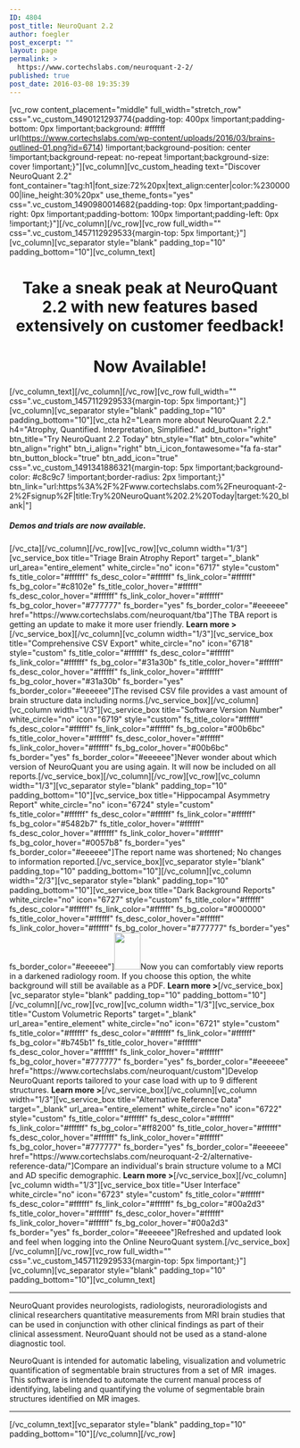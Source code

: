 ```yaml
---
ID: 4804
post_title: NeuroQuant 2.2
author: foegler
post_excerpt: ""
layout: page
permalink: >
  https://www.cortechslabs.com/neuroquant-2-2/
published: true
post_date: 2016-03-08 19:35:39
---
```

[vc_row content_placement="middle" full_width="stretch_row" css=".vc_custom_1490121293774{padding-top: 400px !important;padding-bottom: 0px !important;background: #ffffff url(https://www.cortechslabs.com/wp-content/uploads/2016/03/brains-outlined-01.png?id=6714) !important;background-position: center !important;background-repeat: no-repeat !important;background-size: cover !important;}"][vc_column][vc_custom_heading text="Discover NeuroQuant 2.2" font_container="tag:h1|font_size:72%20px|text_align:center|color:%23000000|line_height:30%20px" use_theme_fonts="yes" css=".vc_custom_1490980014682{padding-top: 0px !important;padding-right: 0px !important;padding-bottom: 100px !important;padding-left: 0px !important;}"][/vc_column][/vc_row][vc_row full_width="" css=".vc_custom_1457112929533{margin-top: 5px !important;}"][vc_column][vc_separator style="blank" padding_top="10" padding_bottom="10"][vc_column_text]
<div class="wpb_text_column wpb_content_element ">
<div class="wpb_wrapper">
<h1 style="text-align: center;">Take a sneak peak at NeuroQuant 2.2 with new features based extensively on customer feedback!</h1>
<h1 style="text-align: center;">Now Available!</h1>
</div>
</div>
[/vc_column_text][/vc_column][/vc_row][vc_row full_width="" css=".vc_custom_1457112929533{margin-top: 5px !important;}"][vc_column][vc_separator style="blank" padding_top="10" padding_bottom="10"][vc_cta h2="Learn more about NeuroQuant 2.2." h4="Atrophy, Quantified. Interpretation, Simplified." add_button="right" btn_title="Try NeuroQuant 2.2 Today" btn_style="flat" btn_color="white" btn_align="right" btn_i_align="right" btn_i_icon_fontawesome="fa fa-star" btn_button_block="true" btn_add_icon="true" css=".vc_custom_1491341886321{margin-top: 5px !important;background-color: #c8c9c7 !important;border-radius: 2px !important;}" btn_link="url:https%3A%2F%2Fwww.cortechslabs.com%2Fneuroquant-2-2%2Fsignup%2F|title:Try%20NeuroQuant%202.2%20Today|target:%20_blank|"]
<h5>Demos and trials are now available.</h5>
[/vc_cta][/vc_column][/vc_row][vc_row][vc_column width="1/3"][vc_service_box title="Triage Brain Atrophy Report" target="_blank" url_area="entire_element" white_circle="no" icon="6717" style="custom" fs_title_color="#ffffff" fs_desc_color="#ffffff" fs_link_color="#ffffff" fs_bg_color="#c8102e" fs_title_color_hover="#ffffff" fs_desc_color_hover="#ffffff" fs_link_color_hover="#ffffff" fs_bg_color_hover="#777777" fs_border="yes" fs_border_color="#eeeeee" href="https://www.cortechslabs.com/neuroquant/tba"]The TBA report is getting an update to make it more user friendly.
<strong>Learn more &gt;</strong>[/vc_service_box][/vc_column][vc_column width="1/3"][vc_service_box title="Comprehensive CSV Export" white_circle="no" icon="6718" style="custom" fs_title_color="#ffffff" fs_desc_color="#ffffff" fs_link_color="#ffffff" fs_bg_color="#31a30b" fs_title_color_hover="#ffffff" fs_desc_color_hover="#ffffff" fs_link_color_hover="#ffffff" fs_bg_color_hover="#31a30b" fs_border="yes" fs_border_color="#eeeeee"]The revised CSV file provides a vast amount of brain structure data including norms.[/vc_service_box][/vc_column][vc_column width="1/3"][vc_service_box title="Software Version Number" white_circle="no" icon="6719" style="custom" fs_title_color="#ffffff" fs_desc_color="#ffffff" fs_link_color="#ffffff" fs_bg_color="#00b6bc" fs_title_color_hover="#ffffff" fs_desc_color_hover="#ffffff" fs_link_color_hover="#ffffff" fs_bg_color_hover="#00b6bc" fs_border="yes" fs_border_color="#eeeeee"]Never wonder about which version of NeuroQuant you are using again. It will now be included on all reports.[/vc_service_box][/vc_column][/vc_row][vc_row][vc_column width="1/3"][vc_separator style="blank" padding_top="10" padding_bottom="10"][vc_service_box title="Hippocampal Asymmetry Report" white_circle="no" icon="6724" style="custom" fs_title_color="#ffffff" fs_desc_color="#ffffff" fs_link_color="#ffffff" fs_bg_color="#5482b7" fs_title_color_hover="#ffffff" fs_desc_color_hover="#ffffff" fs_link_color_hover="#ffffff" fs_bg_color_hover="#0057b8" fs_border="yes" fs_border_color="#eeeeee"]The report name was shortened; No changes to information reported.[/vc_service_box][vc_separator style="blank" padding_top="10" padding_bottom="10"][/vc_column][vc_column width="2/3"][vc_separator style="blank" padding_top="10" padding_bottom="10"][vc_service_box title="Dark Background Reports" white_circle="no" icon="6727" style="custom" fs_title_color="#ffffff" fs_desc_color="#ffffff" fs_link_color="#ffffff" fs_bg_color="#000000" fs_title_color_hover="#ffffff" fs_desc_color_hover="#ffffff" fs_link_color_hover="#ffffff" fs_bg_color_hover="#777777" fs_border="yes" fs_border_color="#eeeeee"]<a href="https://www.cortechslabs.com/wp-content/uploads/2017/04/MSAreport_Dark_NQ2.2_Page_1.png"><img class="wp-image-6873 alignright" src="https://www.cortechslabs.com/wp-content/uploads/2017/04/MSAreport_Dark_NQ2.2_Page_1.png" alt="" width="47" height="66" /></a>Now you can comfortably view reports in a darkened radiology room. If you choose this option, the white background will still be available as a PDF.
<strong>Learn more &gt;</strong>[/vc_service_box][vc_separator style="blank" padding_top="10" padding_bottom="10"][/vc_column][/vc_row][vc_row][vc_column width="1/3"][vc_service_box title="Custom Volumetric Reports" target="_blank" url_area="entire_element" white_circle="no" icon="6721" style="custom" fs_title_color="#ffffff" fs_desc_color="#ffffff" fs_link_color="#ffffff" fs_bg_color="#b745b1" fs_title_color_hover="#ffffff" fs_desc_color_hover="#ffffff" fs_link_color_hover="#ffffff" fs_bg_color_hover="#777777" fs_border="yes" fs_border_color="#eeeeee" href="https://www.cortechslabs.com/neuroquant/custom"]Develop NeuroQuant reports tailored to your case load with up to 9 different structures. <strong>Learn more &gt;</strong>[/vc_service_box][/vc_column][vc_column width="1/3"][vc_service_box title="Alternative Reference Data" target="_blank" url_area="entire_element" white_circle="no" icon="6722" style="custom" fs_title_color="#ffffff" fs_desc_color="#ffffff" fs_link_color="#ffffff" fs_bg_color="#ff8200" fs_title_color_hover="#ffffff" fs_desc_color_hover="#ffffff" fs_link_color_hover="#ffffff" fs_bg_color_hover="#777777" fs_border="yes" fs_border_color="#eeeeee" href="https://www.cortechslabs.com/neuroquant-2-2/alternative-reference-data/"]Compare an individual's brain structure volume to a MCI and AD specific demographic. <strong>Learn more &gt;</strong>[/vc_service_box][/vc_column][vc_column width="1/3"][vc_service_box title="User Interface" white_circle="no" icon="6723" style="custom" fs_title_color="#ffffff" fs_desc_color="#ffffff" fs_link_color="#ffffff" fs_bg_color="#00a2d3" fs_title_color_hover="#ffffff" fs_desc_color_hover="#ffffff" fs_link_color_hover="#ffffff" fs_bg_color_hover="#00a2d3" fs_border="yes" fs_border_color="#eeeeee"]Refreshed and updated look and feel when logging into the Online NeuroQuant system.[/vc_service_box][/vc_column][/vc_row][vc_row full_width="" css=".vc_custom_1457112929533{margin-top: 5px !important;}"][vc_column][vc_separator style="blank" padding_top="10" padding_bottom="10"][vc_column_text]

<hr />

NeuroQuant provides neurologists, radiologists, neuroradiologists and clinical researchers quantitative measurements from MRI brain studies that can be used in conjunction with other clinical findings as part of their clinical assessment. NeuroQuant should not be used as a stand-alone diagnostic tool.
<p class="m8928474905673055566gmail-p1">NeuroQuant is intended for automatic labeling, visualization and volumetric quantification of segmentable brain structures from a set of MR  images. This software is intended to automate the current manual process of identifying, labeling and quantifying the volume of segmentable brain structures identified on MR images.</p>


<hr />

[/vc_column_text][vc_separator style="blank" padding_top="10" padding_bottom="10"][/vc_column][/vc_row]